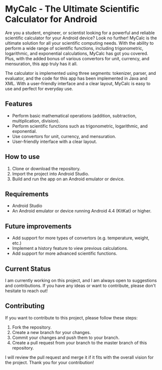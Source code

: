 # MyCalc - The Ultimate Scientific Calculator for Android

Are you a student, engineer, or scientist looking for a powerful and reliable scientific calculator for your Android device? Look no further! MyCalc is the ultimate solution for all your scientific computing needs. With the ability to perform a wide range of scientific functions, including trigonometric, logarithmic, and exponential calculations, MyCalc has got you covered. Plus, with the added bonus of various convertors for unit, currency, and mensuration, this app truly has it all. 

The calculator is implemented using three segments: tokenizer, parser, and evaluator, and the code for this app has been implemented in Java and XML. With a user-friendly interface and a clear layout, MyCalc is easy to use and perfect for everyday use.

## Features

- Perform basic mathematical operations (addition, subtraction, multiplication, division).
- Perform scientific functions such as trigonometric, logarithmic, and exponential.
- Use convertors for unit, currency, and mensuration.
- User-friendly interface with a clear layout.

## How to use

1. Clone or download the repository.
2. Import the project into Android Studio.
3. Build and run the app on an Android emulator or device.

## Requirements

- Android Studio
- An Android emulator or device running Android 4.4 (KitKat) or higher.

## Future improvements

- Add support for more types of convertors (e.g. temperature, weight, etc.)
- Implement a history feature to view previous calculations.
- Add support for more advanced scientific functions.

## Current Status

I am currently working on this project, and I am always open to suggestions and contributions. If you have any ideas or want to contribute, please don't hesitate to reach out!

## Contributing

If you want to contribute to this project, please follow these steps:

1. Fork the repository.
2. Create a new branch for your changes.
3. Commit your changes and push them to your branch.
4. Create a pull request from your branch to the master branch of this repository.

I will review the pull request and merge it if it fits with the overall vision for the project. Thank you for your contribution!
